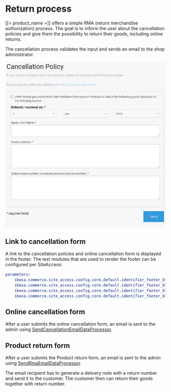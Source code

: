 # Return process

[[= product_name =]] offers a simple RMA (return merchandise authorization) process.
The goal is to inform the user about the cancellation policies and give them the possibility to return their goods, including online returns.

The cancellation process validates the input and sends an email to the shop administrator. 

![](../img/rma_process.png)

## Link to cancellation form

A link to the cancellation policies and online cancellation form is displayed in the footer.
The text modules that are used to render the footer can be configured per SiteAccess:

``` yaml
parameters:
    ibexa.commerce.site_access.config.core.default.identifier_footer_block_address: footer_block_address
    ibexa.commerce.site_access.config.core.default.identifier_footer_block_company: footer_block_company
    ibexa.commerce.site_access.config.core.default.identifier_footer_block_service: footer_block_service
    ibexa.commerce.site_access.config.core.default.identifier_footer_block_ordering: footer_block_ordering
```

## Online cancellation form

After a user submits the online cancellation form,
an email is sent to the admin using [SendCancellationEmailDataProcessor](../forms/form_api/dataprocessors.md#sendcancellationemaildataprocessor).

## Product return form

After a user submits the Product return form,
an email is sent to the admin using [SendRmaEmailDataProcessor](../forms/form_api/dataprocessors.md#sendrmaemaildataprocessor).

The email recipient has to generate a delivery note with a return number and send it to the customer.
The customer then can return their goods together with return number.
